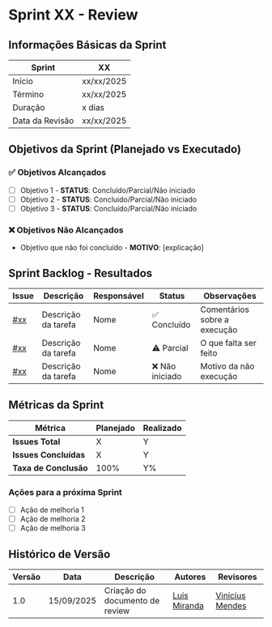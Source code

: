 # Sprint XX - Review

## Informações Básicas da Sprint

| Sprint  | XX            |
|---------|---------------|
| Início  | xx/xx/2025    |
| Término | xx/xx/2025    |
| Duração | x dias        |
| Data da Revisão | xx/xx/2025 |

## Objetivos da Sprint (Planejado vs Executado)

### ✅ Objetivos Alcançados
- [ ] Objetivo 1 - **STATUS**: Concluído/Parcial/Não iniciado
- [ ] Objetivo 2 - **STATUS**: Concluído/Parcial/Não iniciado
- [ ] Objetivo 3 - **STATUS**: Concluído/Parcial/Não iniciado

### ❌ Objetivos Não Alcançados
- Objetivo que não foi concluído - **MOTIVO**: [explicação]

## Sprint Backlog - Resultados

| Issue | Descrição | Responsável | Status | Observações |
|-------|-----------|-------------|--------|-------------|
| [#xx](https://github.com/StockPilotAI/EstocAI-Documentation/issues/xx) | Descrição da tarefa | Nome | ✅ Concluído | Comentários sobre a execução |
| [#xx](https://github.com/StockPilotAI/EstocAI-Documentation/issues/xx) | Descrição da tarefa | Nome | ⚠️ Parcial | O que falta ser feito |
| [#xx](https://github.com/StockPilotAI/EstocAI-Documentation/issues/xx) | Descrição da tarefa | Nome | ❌ Não iniciado | Motivo da não execução |

## Métricas da Sprint

| Métrica | Planejado | Realizado |
|---------|-----------|-----------|
| **Issues Total** | X | Y |
| **Issues Concluídas** | X | Y |
| **Taxa de Conclusão** | 100% | Y% |

### Ações para a próxima Sprint
- [ ] Ação de melhoria 1
- [ ] Ação de melhoria 2
- [ ] Ação de melhoria 3

## Histórico de Versão

| Versão | Data       | Descrição                                               | Autores                        | Revisores |
| ------ | ---------- | ------------------------------------------------------- | ------------------------------ | --------- |
| 1.0    | 15/09/2025 | Criação do documento de review |  [Luis Miranda](https://github.com/LuisMiranda10) |  [Vinícius Mendes](https://github.com/yabamiah)    |
